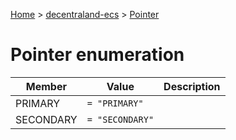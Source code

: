 [Home](./index) &gt; [decentraland-ecs](./decentraland-ecs.md) &gt; [Pointer](./decentraland-ecs.pointer.md)

# Pointer enumeration

|  Member | Value | Description |
|  --- | --- | --- |
|  PRIMARY | `= "PRIMARY"` |  |
|  SECONDARY | `= "SECONDARY"` |  |

